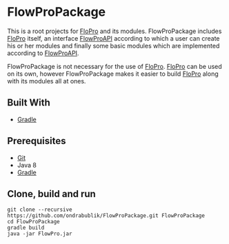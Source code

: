 # FlowProPackage
This is a root projects for [FloPro](https://github.com/ondrabublik/FlowPro) and its modules. FlowProPackage includes [FloPro](https://github.com/ondrabublik/FlowPro) itself, an interface [FlowProAPI](https://github.com/ondrabublik/FlowProAPI) according to which a user can create his or her modules and finally some basic modules which are implemented according to [FlowProAPI](https://github.com/ondrabublik/FlowProAPI).

FlowProPackage is not necessary for the use of [FloPro](https://github.com/ondrabublik/FlowPro). [FloPro](https://github.com/ondrabublik/FlowPro) can be used on its own, however FlowProPackage makes it easier to build [FloPro](https://github.com/ondrabublik/FlowPro) along with its modules all at ones.

## Built With
* [Gradle](https://gradle.org/)

## Prerequisites
* [Git](https://git-scm.com/)  
* Java 8  
* [Gradle](https://gradle.org/)

## Clone, build and run
```
git clone --recursive https://github.com/ondrabublik/FlowProPackage.git FlowProPackage
cd FlowProPackage
gradle build
java -jar FlowPro.jar
```
